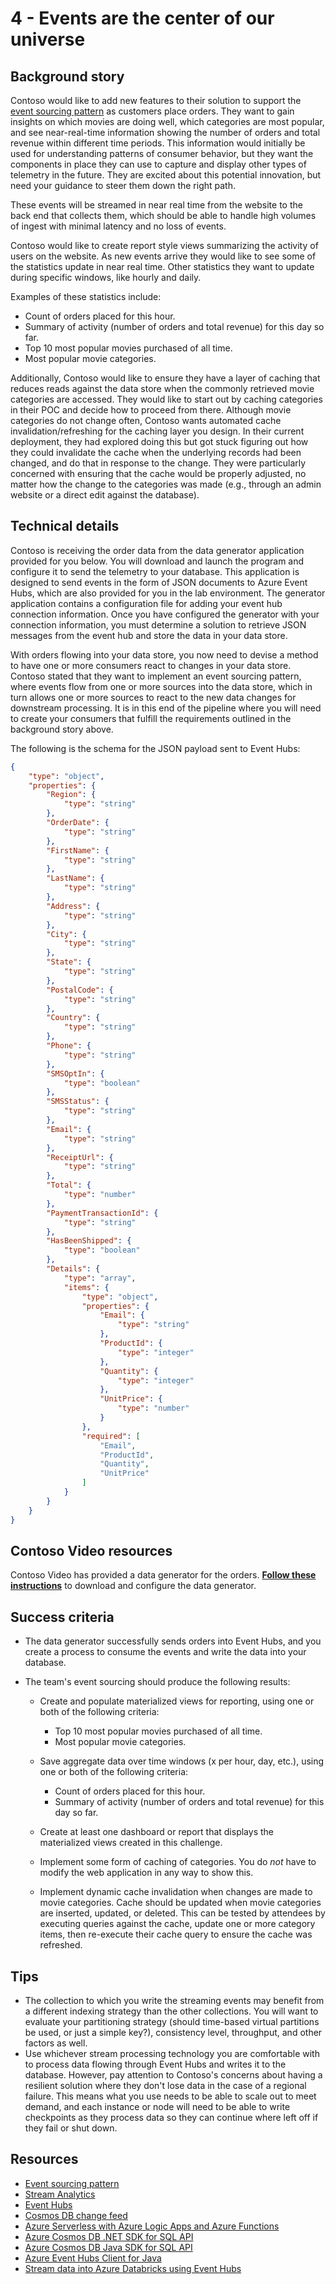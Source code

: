 # 4 - Events are the center of our universe

## Background story

Contoso would like to add new features to their solution to support the [event sourcing pattern](https://docs.microsoft.com/azure/architecture/patterns/event-sourcing) as customers place orders. They want to gain insights on which movies are doing well, which categories are most popular, and see near-real-time information showing the number of orders and total revenue within different time periods. This information would initially be used for understanding patterns of consumer behavior, but they want the components in place they can use to capture and display other types of telemetry in the future. They are excited about this potential innovation, but need your guidance to steer them down the right path.

These events will be streamed in near real time from the website to the back end that collects them, which should be able to handle high volumes of ingest with minimal latency and no loss of events.

Contoso would like to create report style views summarizing the activity of users on the website. As new events arrive they would like to see some of the statistics update in near real time. Other statistics they want to update during specific windows, like hourly and daily.

Examples of these statistics include:

- Count of orders placed for this hour.
- Summary of activity (number of orders and total revenue) for this day so far.
- Top 10 most popular movies purchased of all time.
- Most popular movie categories.

Additionally, Contoso would like to ensure they have a layer of caching that reduces reads against the data store when the commonly retrieved movie categories are accessed. They would like to start out by caching categories in their POC and decide how to proceed from there. Although movie categories do not change often, Contoso wants automated cache invalidation/refreshing for the caching layer you design. In their current deployment, they had explored doing this but got stuck figuring out how they could invalidate the cache when the underlying records had been changed, and do that in response to the change. They were particularly concerned with ensuring that the cache would be properly adjusted, no matter how the change to the categories was made (e.g., through an admin website or a direct edit against the database).

## Technical details

Contoso is receiving the order data from the data generator application provided for you below. You will download and launch the program and configure it to send the telemetry to your database. This application is designed to send events in the form of JSON documents to Azure Event Hubs, which are also provided for you in the lab environment. The generator application contains a configuration file for adding your event hub connection information. Once you have configured the generator with your connection information, you must determine a solution to retrieve JSON messages from the event hub and store the data in your data store.

With orders flowing into your data store, you now need to devise a method to have one or more consumers react to changes in your data store. Contoso stated that they want to implement an event sourcing pattern, where events flow from one or more sources into the data store, which in turn allows one or more sources to react to the new data changes for downstream processing. It is in this end of the pipeline where you will need to create your consumers that fulfill the requirements outlined in the background story above.

The following is the schema for the JSON payload sent to Event Hubs:

```json
{
    "type": "object",
    "properties": {
        "Region": {
            "type": "string"
        },
        "OrderDate": {
            "type": "string"
        },
        "FirstName": {
            "type": "string"
        },
        "LastName": {
            "type": "string"
        },
        "Address": {
            "type": "string"
        },
        "City": {
            "type": "string"
        },
        "State": {
            "type": "string"
        },
        "PostalCode": {
            "type": "string"
        },
        "Country": {
            "type": "string"
        },
        "Phone": {
            "type": "string"
        },
        "SMSOptIn": {
            "type": "boolean"
        },
        "SMSStatus": {
            "type": "string"
        },
        "Email": {
            "type": "string"
        },
        "ReceiptUrl": {
            "type": "string"
        },
        "Total": {
            "type": "number"
        },
        "PaymentTransactionId": {
            "type": "string"
        },
        "HasBeenShipped": {
            "type": "boolean"
        },
        "Details": {
            "type": "array",
            "items": {
                "type": "object",
                "properties": {
                    "Email": {
                        "type": "string"
                    },
                    "ProductId": {
                        "type": "integer"
                    },
                    "Quantity": {
                        "type": "integer"
                    },
                    "UnitPrice": {
                        "type": "number"
                    }
                },
                "required": [
                    "Email",
                    "ProductId",
                    "Quantity",
                    "UnitPrice"
                ]
            }
        }
    }
}
```

## Contoso Video resources

Contoso Video has provided a data generator for the orders. [**Follow these instructions**](https://github.com/solliancenet/nosql-openhack#data-generator) to download and configure the data generator.

## Success criteria

- The data generator successfully sends orders into Event Hubs, and you create a process to consume the events and write the data into your database.
- The team's event sourcing should produce the following results:

    - Create and populate materialized views for reporting, using one or both of the following criteria:

        - Top 10 most popular movies purchased of all time.
        - Most popular movie categories.

    - Save aggregate data over time windows (x per hour, day, etc.), using one or both of the following criteria:

        - Count of orders placed for this hour.
        - Summary of activity (number of orders and total revenue) for this day so far.

    - Create at least one dashboard or report that displays the materialized views created in this challenge.
    - Implement some form of caching of categories. You do *not* have to modify the web application in any way to show this.
    - Implement dynamic cache invalidation when changes are made to movie categories. Cache should be updated when movie categories are inserted, updated, or deleted. This can be tested by attendees by executing queries against the cache, update one or more category items, then re-execute their cache query to ensure the cache was refreshed.

## Tips

- The collection to which you write the streaming events may benefit from a different indexing strategy than the other collections. You will want to evaluate your partitioning strategy (should time-based virtual partitions be used, or just a simple key?), consistency level, throughput, and other factors as well.
- Use whichever stream processing technology you are comfortable with to process data flowing through Event Hubs and writes it to the database. However, pay attention to Contoso's concerns about having a resilient solution where they don't lose data in the case of a regional failure. This means what you use needs to be able to scale out to meet demand, and each instance or node will need to be able to write checkpoints as they process data so they can continue where left off if they fail or shut down.

## Resources

- [Event sourcing pattern](https://docs.microsoft.com/azure/architecture/patterns/event-sourcing)
- [Stream Analytics](https://azure.microsoft.com/services/stream-analytics/)
- [Event Hubs](https://azure.microsoft.com/services/event-hubs/)
- [Cosmos DB change feed](https://docs.microsoft.com/azure/cosmos-db/change-feed)
- [Azure Serverless with Azure Logic Apps and Azure Functions](https://docs.microsoft.com/azure/logic-apps/logic-apps-serverless-overview)
- [Azure Cosmos DB .NET SDK for SQL API](https://docs.microsoft.com/azure/cosmos-db/sql-api-sdk-dotnet)
- [Azure Cosmos DB Java SDK for SQL API](https://github.com/Azure/azure-cosmosdb-java)
- [Azure Event Hubs Client for Java](https://github.com/Azure/azure-event-hubs-java)
- [Stream data into Azure Databricks using Event Hubs](https://docs.microsoft.com/azure/azure-databricks/databricks-stream-from-eventhubs)
